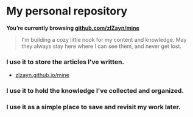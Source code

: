 # My personal repository
**You’re currently browsing [github.com/zlZayn/mine](https://github.com/zlZayn/mine/)**
> I'm building a cozy little nook for my content and knowledge.
> May they always stay here where I can see them, and never get lost.

### I use it to store the articles I've written.
- [zlzayn.github.io/mine](https://zlzayn.github.io/mine/)

### I use it to hold the knowledge I've collected and organized.

### I use it as a simple place to save and revisit my work later.
